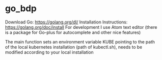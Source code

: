# go_bdp
Download Go: https://golang.org/dl/
Installation Instructions: https://golang.org/doc/install
For development I use Atom text editor (there is a package for Go-plus for autocomplete and other nice features)

The main function sets an environment variable KUBE pointing to the path of the local kubernetes installation (path of kubectl.sh), 
needs to be modified according to your local installation
